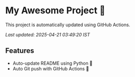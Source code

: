 # My Awesome Project 🚀

This project is automatically updated using GitHub Actions.

_Last updated: 2025-04-21 03:49:20 IST_

## Features
- Auto-update README using Python 🐍
- Auto Git push with GitHub Actions 🤖

